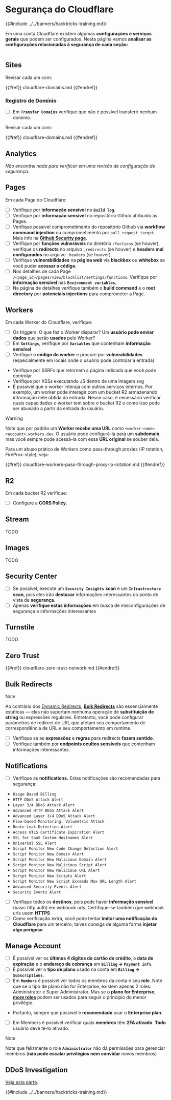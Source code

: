 # Segurança do Cloudflare

{{#include ../../banners/hacktricks-training.md}}

Em uma conta Cloudflare existem algumas **configurações e serviços gerais** que podem ser configurados. Nesta página vamos **analisar as configurações relacionadas à segurança de cada seção:**

<figure><img src="../../images/image (117).png" alt=""><figcaption></figcaption></figure>

## Sites

Revisar cada um com:

{{#ref}}
cloudflare-domains.md
{{#endref}}

### Registro de Domínio

- [ ] Em **`Transfer Domains`** verifique que não é possível transferir nenhum domínio.

Revisar cada um com:

{{#ref}}
cloudflare-domains.md
{{#endref}}

## Analytics

_Não encontrei nada para verificar em uma revisão de configuração de segurança._

## Pages

Em cada Page do Cloudflare:

- [ ] Verifique por **informação sensível** no **`Build log`**.
- [ ] Verifique por **informação sensível** no repositório Github atribuído às Pages.
- [ ] Verifique possível comprometimento do repositório Github via **workflow command injection** ou comprometimento por `pull_request_target`. Mais info na [**Github Security page**](../github-security/index.html).
- [ ] Verifique por **funções vulneráveis** no diretório `/fuctions` (se houver), verifique os **redirects** no arquivo `_redirects` (se houver) e **headers mal configurados** no arquivo `_headers` (se houver).
- [ ] Verifique **vulnerabilidades** na **página web** via **blackbox** ou **whitebox** se você puder **acessar o código**.
- [ ] Nos detalhes de cada Page `/<page_id>/pages/view/blocklist/settings/functions`. Verifique por **informação sensível** nas **`Environment variables`.**
- [ ] Na página de detalhes verifique também o **build command** e o **root directory** por **potenciais injections** para comprometer a Page.

## **Workers**

Em cada Worker do Cloudflare, verifique:

- [ ] Os triggers: O que faz o Worker disparar? Um **usuário pode enviar dados** que serão **usados** pelo Worker?
- [ ] Em **`Settings`**, verifique por **`Variables`** que contenham **informação sensível**
- [ ] Verifique o **código do worker** e procure por **vulnerabilidades** (especialmente em locais onde o usuário pode controlar a entrada)
- Verifique por SSRFs que retornem a página indicada que você pode controlar
- Verifique por XSSs executando JS dentro de uma imagem svg
- É possível que o worker interaja com outros serviços internos. Por exemplo, um worker pode interagir com um bucket R2 armazenando informação nele obtida da entrada. Nesse caso, é necessário verificar quais capacidades o worker tem sobre o bucket R2 e como isso pode ser abusado a partir da entrada do usuário.

> [!WARNING]
> Note que por padrão um **Worker recebe uma URL** como `<worker-name>.<account>.workers.dev`. O usuário pode configurá-la para um **subdomain**, mas você sempre pode acessá-la com essa **URL original** se souber dela.

Para um abuso prático de Workers como pass-through proxies (IP rotation, FireProx-style), veja:

{{#ref}}
cloudflare-workers-pass-through-proxy-ip-rotation.md
{{#endref}}

## R2

Em cada bucket R2 verifique:

- [ ] Configure a **CORS Policy**.

## Stream

TODO

## Images

TODO

## Security Center

- [ ] Se possível, execute um **`Security Insights`** **scan** e um **`Infrastructure`** **scan**, pois eles irão **destacar** informações interessantes do ponto de vista de **segurança**.
- [ ] Apenas **verifique estas informações** em busca de misconfigurações de segurança e informações interessantes

## Turnstile

TODO

## **Zero Trust**

{{#ref}}
cloudflare-zero-trust-network.md
{{#endref}}

## Bulk Redirects

> [!NOTE]
> Ao contrário dos [Dynamic Redirects](https://developers.cloudflare.com/rules/url-forwarding/dynamic-redirects/), [**Bulk Redirects**](https://developers.cloudflare.com/rules/url-forwarding/bulk-redirects/) são essencialmente estáticas — elas não suportam nenhuma operação de **substituição de string** ou expressões regulares. Entretanto, você pode configurar parâmetros de redirect de URL que afetam seu comportamento de correspondência de URL e seu comportamento em runtime.

- [ ] Verifique se as **expressões** e **regras** para redirects **fazem sentido**.
- [ ] Verifique também por **endpoints ocultos sensíveis** que contenham informações interessantes.

## Notifications

- [ ] Verifique as **notifications.** Estas notificações são recomendadas para segurança:
- `Usage Based Billing`
- `HTTP DDoS Attack Alert`
- `Layer 3/4 DDoS Attack Alert`
- `Advanced HTTP DDoS Attack Alert`
- `Advanced Layer 3/4 DDoS Attack Alert`
- `Flow-based Monitoring: Volumetric Attack`
- `Route Leak Detection Alert`
- `Access mTLS Certificate Expiration Alert`
- `SSL for SaaS Custom Hostnames Alert`
- `Universal SSL Alert`
- `Script Monitor New Code Change Detection Alert`
- `Script Monitor New Domain Alert`
- `Script Monitor New Malicious Domain Alert`
- `Script Monitor New Malicious Script Alert`
- `Script Monitor New Malicious URL Alert`
- `Script Monitor New Scripts Alert`
- `Script Monitor New Script Exceeds Max URL Length Alert`
- `Advanced Security Events Alert`
- `Security Events Alert`
- [ ] Verifique todos os **destinos**, pois pode haver **informação sensível** (basic http auth) em webhook urls. Certifique-se também que webhook urls usem **HTTPS**
- [ ] Como verificação extra, você pode tentar **imitar uma notificação do Cloudflare** para um terceiro; talvez consiga de alguma forma **injetar algo perigoso**

## Manage Account

- [ ] É possível ver os **últimos 4 dígitos do cartão de crédito**, a **data de expiração** e o **endereço de cobrança** em **`Billing` -> `Payment info`**.
- [ ] É possível ver o **tipo de plano** usado na conta em **`Billing` -> `Subscriptions`**.
- [ ] Em **`Members`** é possível ver todos os membros da conta e seu **role**. Note que se o tipo de plano não for Enterprise, existem apenas 2 roles: Administrator e Super Administrator. Mas se o **plano for Enterprise**, [**more roles**](https://developers.cloudflare.com/fundamentals/account-and-billing/account-setup/account-roles/) podem ser usados para seguir o princípio do menor privilégio.
- Portanto, sempre que possível é **recomendado** usar o **Enterprise plan**.
- [ ] Em Members é possível verificar quais **membros** têm **2FA ativado**. **Todo** usuário deve tê-lo ativado.

> [!NOTE]
> Note que felizmente o role **`Administrator`** não dá permissões para gerenciar membros (**não pode escalar privilégios nem convidar** novos membros)

## DDoS Investigation

[Veja esta parte](cloudflare-domains.md#cloudflare-ddos-protection).

{{#include ../../banners/hacktricks-training.md}}
